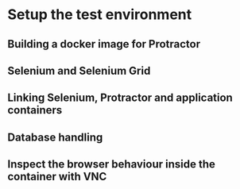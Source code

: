 # Setup the test environment

## Building a docker image for Protractor

## Selenium and Selenium Grid

## Linking Selenium, Protractor and application containers

## Database handling

## Inspect the browser behaviour inside the container with VNC
